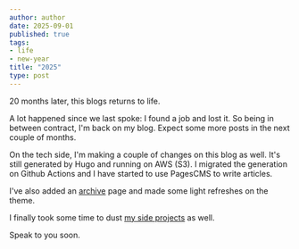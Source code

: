 ```yaml
---
author: author
date: 2025-09-01
published: true
tags:
- life
- new-year
title: "2025"
type: post
---
```


20 months later, this blogs returns to life. 

A lot happened since we last spoke: I found a job and lost it. So being in between contract, I'm back on my blog. Expect some more posts in the next couple of months. 

On the tech side, I'm making a couple of changes on this blog as well. It's still generated by Hugo and running on AWS (S3). I migrated the generation on Github Actions and I have started to use PagesCMS to write articles.

I've also added an [archive](/archive) page and made some light refreshes on the theme.

I finally took some time to dust [my side projects](https://notsaved.org/2022/01/01/010-on-side-projects/) as well. 

Speak to you soon.
